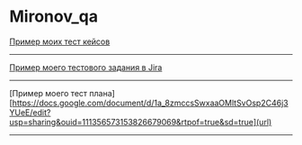 # Mironov_qa
[Пример моих тест кейсов](https://docs.google.com/spreadsheets/d/1q8hcBHWmUvb9VzryidcCeQL8gqWRGExXJHqGPCQN088/edit?usp=sharing)

---

[Пример моего тестового задания в Jira](https://russ132.atlassian.net/jira/software/c/projects/RUS/boards/1?selectedIssue=RUS-3)

---

[Пример моего тест плана][https://docs.google.com/document/d/1a_8zmccsSwxaaOMltSvOsp2C46j3YUeE/edit?usp=sharing&ouid=111356573153826679069&rtpof=true&sd=true](url)


---


